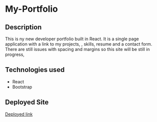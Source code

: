 # My-Portfolio

## Description

This is ny new developer portfolio built in React. It is a single page application with a link to my projects, , skills, resume and a contact form. There are still issues with spacing and margins so this site will be still in progress,


## Technologies used
- React
- Bootstrap

## Deployed Site
[Deployed link](https://github.com/vini3076/my-portfolio2)